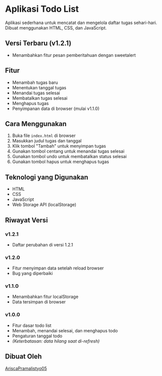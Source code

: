 # Aplikasi Todo List

Aplikasi sederhana untuk mencatat dan mengelola daftar tugas sehari-hari. Dibuat menggunakan HTML, CSS, dan JavaScript.

## Versi Terbaru (v1.2.1)
- Menambahkan fitur pesan pemberitahuan dengan sweetalert

## Fitur

- Menambah tugas baru
- Menentukan tanggal tugas
- Menandai tugas selesai
- Membatalkan tugas selesai
- Menghapus tugas
- Penyimpanan data di browser (mulai v1.1.0)

## Cara Menggunakan

1. Buka file `index.html` di browser
2. Masukkan judul tugas dan tanggal
3. Klik tombol "Tambah" untuk menyimpan tugas
4. Gunakan tombol centang untuk menandai tugas selesai
5. Gunakan tombol undo untuk membatalkan status selesai
6. Gunakan tombol hapus untuk menghapus tugas

## Teknologi yang Digunakan

- HTML
- CSS
- JavaScript
- Web Storage API (localStorage)

## Riwayat Versi

### v1.2.1
- Daftar perubahan di versi 1.2.1

### v1.2.0
- Fitur menyimpan data setelah reload browser
- Bug yang diperbaiki

### v1.1.0
- Menambahkan fitur localStorage
- Data tersimpan di browser

### v1.0.0
- Fitur dasar todo list
- Menambah, menandai selesai, dan menghapus todo
- Pengaturan tanggal todo
- *(Keterbatasan: data hilang saat di-refresh)*

## Dibuat Oleh
[AriscaPramalistyo05](https://github.com/AriscaPramalistyo05)
